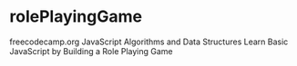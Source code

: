 # rolePlayingGame

freecodecamp.org JavaScript Algorithms and Data Structures
Learn Basic JavaScript by Building a Role Playing Game
